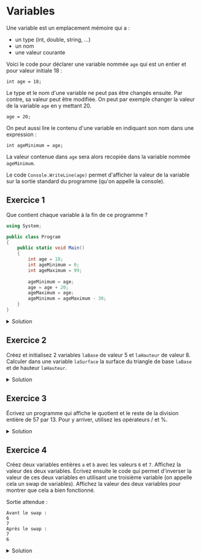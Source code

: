 # Variables

Une variable est un emplacement mémoire qui a :
- un type (int, double, string, ...)
- un nom
- une valeur courante

Voici le code pour déclarer une variable nommée ```age``` qui est un entier et pour valeur initiale 18 :
```
int age = 18;
```

Le type et le nom d'une variable ne peut pas être changés ensuite. Par contre, sa valeur peut être modifiée. On peut par exemple changer la valeur de la variable ```age``` en y mettant 20. 
```
age = 20;
```

On peut aussi lire le contenu d'une variable en indiquant son nom dans une expression :
```
int ageMinimum = age;
```

La valeur contenue dans ```age``` sera alors recopiée dans la variable nommée ```ageMinimum```.

Le code ```Console.WriteLine(age)``` permet d'afficher la valeur de la variable sur la sortie standard du programme (qu'on appelle la console). 

## Exercice 1

Que contient chaque variable à la fin de ce programme ?

```csharp
using System;

public class Program
{
	public static void Main()
	{
		int age = 18;
		int ageMinimum = 0;
		int ageMaximum = 99;
		
		ageMinimum = age;
		age = age + 20;
		ageMaximum = age;
		ageMinimum = ageMaximum - 30; 
	}
}
```

<details>
	<summary>Solution</summary>

```csharp
using System;

public class Program
{
	public static void Main()
	{
		int age = 18; 		// age contient 18
		int ageMinimum = 0; 	// age contient 18, ageMinimum contient 0
		int ageMaximum = 99; 	// age contient 18, ageMinimum contient 0, ageMaximum contient 0
		
		// on va copier la valeur contenue dans age dans la variable ageMinimum
		// attention : seule la valeur est copiée : ageMinimum n'est pas "liée" à age 
		ageMinimum = age;	// age contient 18, ageMinimum contient 18, ageMaximum contient 0
	
		// la partie à droite de l'égalité va d'abord être évaluée et le résultat sera placé dans age
		// 	-> age + 20 : on lit la valeur courante de age (18) et on y ajoute 20 : le résultat de l'évaluation de cette partie vaut 38
		//	-> age = 38 : on assigne à age la valeur 38
		age = age + 20;		// age contient 38, ageMinimum contient 18, ageMaximum contient 0
	
		// on copie la valeur courante de age (38) dans la variable ageMaximum
		ageMaximum = age;	// age contient 38, ageMinimum contient 18, ageMaximum contient 38
	
		// la partie à droite de l'égalité va d'abord être évaluée et le résultat sera placé dans ageMinimum
		// 	-> ageMaximum - 30 : on lit la valeur courante de ageMaximum (38) et on y retir 30 : le résultat de l'évaluation de cette partie vaut 8
		//	-> ageMinimum = 8 : on assigne à ageMinimum la valeur 8
		ageMinimum = ageMaximum - 30; // age contient 38, ageMinimum contient 8, ageMaximum contient 38
	}
}
```
</details>

## Exercice 2

Créez et initialisez 2 variables ```laBase``` de valeur 5 et ```laHauteur``` de valeur 8. Calculer dans une variable ```laSurface``` la surface du triangle de base ```laBase``` et de hauteur ```laHauteur```.

<details>
	<summary>Solution</summary>

```csharp
using System;
					
public class Program
{
	public static void Main()
	{
		// on stocke 5 dans une variable entière nommée laBase
		int laBase = 5;

		// on stocke 8 dans une variable entière nommée laHauteur
		int laHauteur = 8;

		// on stocke le résultat du calcul dans une variable entière nommée laSurface
		int laSurface = laBase * laHauteur / 2;

		// on affiche le contenu de la variable laSurface
		Console.WriteLine(laSurface);
	}
}
```
</details>

## Exercice 3

Écrivez un programme qui affiche le quotient et le reste de la division entière de 57 par 13. Pour y arriver, utilisez les opérateurs / et %.

<details>
	<summary>Solution</summary>

```csharp
using System;
					
public class Program
{
	public static void Main()
	{
		Console.WriteLine("Quotient : ");
		Console.WriteLine(57 / 13); // affiche 4 (car il y a 4 * 13 dans 57)
		Console.WriteLine("Reste : ");
		Console.WriteLine(57 % 13); // affiche 5 (car 57 - 4 * 13 = 5)
	}
}
```
</details>

## Exercice 4

Créez deux variables entières ```a``` et ```b``` avec les valeurs ```6``` et ```7```. Affichez la valeur des deux variables. Écrivez ensuite le code qui permet d'inverser la valeur de ces deux variables en utilisant une troisième variable (on appelle cela un swap de variables). Affichez la valeur des deux variables pour montrer que cela a bien fonctionné.

Sortie attendue :
```
Avant le swap : 
6
7
Après le swap : 
7
6
``` 

<details>
	<summary>Solution</summary>

```csharp
using System;
					
public class Program
{
	public static void Main()
	{
		int a = 6, b = 7;
		
		Console.WriteLine("Avant le swap : ");
		Console.WriteLine(a);
		Console.WriteLine(b);

		int tmp = a;
		a = b;
		b = tmp;
		
		Console.WriteLine("Après le swap : ");
		Console.WriteLine(a);
		Console.WriteLine(b);
	}
}
```
</details>
